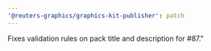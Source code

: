 ```yaml
---
'@reuters-graphics/graphics-kit-publisher': patch
---
```


Fixes validation rules on pack title and description for #87."
